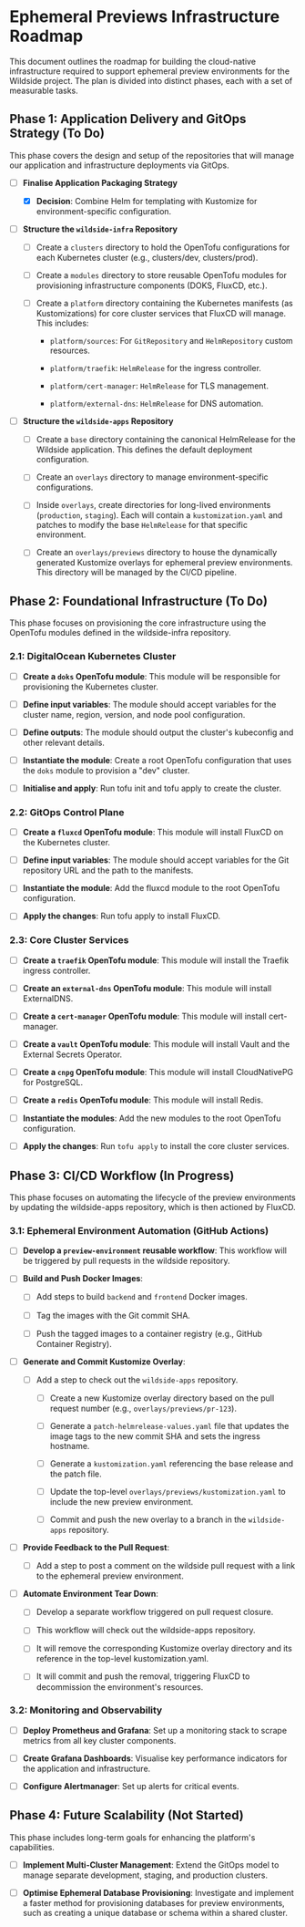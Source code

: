 # Ephemeral Previews Infrastructure Roadmap

This document outlines the roadmap for building the cloud-native infrastructure
required to support ephemeral preview environments for the Wildside project.
The plan is divided into distinct phases, each with a set of measurable tasks.

## Phase 1: Application Delivery and GitOps Strategy (To Do)

This phase covers the design and setup of the repositories that will manage our
application and infrastructure deployments via GitOps.

- [ ] **Finalise Application Packaging Strategy**

  - [x] **Decision**: Combine Helm for templating with Kustomize for
    environment-specific configuration.

- [ ] **Structure the `wildside-infra` Repository**

  - [ ] Create a `clusters` directory to hold the OpenTofu configurations for
    each Kubernetes cluster (e.g., clusters/dev, clusters/prod).

  - [ ] Create a `modules` directory to store reusable OpenTofu modules for
    provisioning infrastructure components (DOKS, FluxCD, etc.).

  - [ ] Create a `platform` directory containing the Kubernetes manifests (as
    Kustomizations) for core cluster services that FluxCD will manage. This
    includes:

    - `platform/sources`: For `GitRepository` and `HelmRepository` custom
      resources.

    - `platform/traefik`: `HelmRelease` for the ingress controller.

    - `platform/cert-manager`: `HelmRelease` for TLS management.

    - `platform/external-dns`: `HelmRelease` for DNS automation.

- [ ] **Structure the `wildside-apps` Repository**

  - [ ] Create a `base` directory containing the canonical HelmRelease for the
    Wildside application. This defines the default deployment configuration.

  - [ ] Create an `overlays` directory to manage environment-specific
    configurations.

  - [ ] Inside `overlays`, create directories for long-lived environments
    (`production`, `staging`). Each will contain a `kustomization.yaml` and
    patches to modify the base `HelmRelease` for that specific environment.

  - [ ] Create an `overlays/previews` directory to house the dynamically
    generated Kustomize overlays for ephemeral preview environments. This
    directory will be managed by the CI/CD pipeline.

## Phase 2: Foundational Infrastructure (To Do)

This phase focuses on provisioning the core infrastructure using the OpenTofu
modules defined in the wildside-infra repository.

### 2.1: DigitalOcean Kubernetes Cluster

- [ ] **Create a `doks` OpenTofu module**: This module will be responsible for
  provisioning the Kubernetes cluster.

- [ ] **Define input variables**: The module should accept variables for the
  cluster name, region, version, and node pool configuration.

- [ ] **Define outputs**: The module should output the cluster's kubeconfig and
  other relevant details.

- [ ] **Instantiate the module**: Create a root OpenTofu configuration that uses
  the `doks` module to provision a "dev" cluster.

- [ ] **Initialise and apply**: Run tofu init and tofu apply to create the
  cluster.

### 2.2: GitOps Control Plane

- [ ] **Create a `fluxcd` OpenTofu module**: This module will install FluxCD on
  the Kubernetes cluster.

- [ ] **Define input variables**: The module should accept variables for the Git
  repository URL and the path to the manifests.

- [ ] **Instantiate the module**: Add the fluxcd module to the root OpenTofu
  configuration.

- [ ] **Apply the changes**: Run tofu apply to install FluxCD.

### 2.3: Core Cluster Services

- [ ] **Create a `traefik` OpenTofu module**: This module will install the
  Traefik ingress controller.

- [ ] **Create an `external-dns` OpenTofu module**: This module will install
  ExternalDNS.

- [ ] **Create a `cert-manager` OpenTofu module**: This module will install
  cert-manager.

- [ ] **Create a `vault` OpenTofu module**: This module will install Vault and
  the External Secrets Operator.

- [ ] **Create a `cnpg` OpenTofu module**: This module will install
  CloudNativePG for PostgreSQL.

- [ ] **Create a `redis` OpenTofu module**: This module will install Redis.

- [ ] **Instantiate the modules**: Add the new modules to the root OpenTofu
  configuration.

- [ ] **Apply the changes**: Run `tofu apply` to install the core cluster
  services.

## Phase 3: CI/CD Workflow (In Progress)

This phase focuses on automating the lifecycle of the preview environments by
updating the wildside-apps repository, which is then actioned by FluxCD.

### 3.1: Ephemeral Environment Automation (GitHub Actions)

- [ ] **Develop a `preview-environment` reusable workflow**: This workflow will
  be triggered by pull requests in the wildside repository.

- [ ] **Build and Push Docker Images**:

  - [ ] Add steps to build `backend` and `frontend` Docker images.

  - [ ] Tag the images with the Git commit SHA.

  - [ ] Push the tagged images to a container registry (e.g., GitHub Container
    Registry).

- [ ] **Generate and Commit Kustomize Overlay**:

  - [ ] Add a step to check out the `wildside-apps` repository.

    - [ ] Create a new Kustomize overlay directory based on the pull request
      number (e.g., `overlays/previews/pr-123`).

    - [ ] Generate a `patch-helmrelease-values.yaml` file that updates the image
      tags to the new commit SHA and sets the ingress hostname.

    - [ ] Generate a `kustomization.yaml` referencing the base release and the
      patch file.

    - [ ] Update the top-level `overlays/previews/kustomization.yaml` to include
      the new preview environment.

    - [ ] Commit and push the new overlay to a branch in the `wildside-apps`
      repository.

- [ ] **Provide Feedback to the Pull Request**:

  - [ ] Add a step to post a comment on the wildside pull request with a link to
    the ephemeral preview environment.

- [ ] **Automate Environment Tear Down**:

  - [ ] Develop a separate workflow triggered on pull request closure.

  - [ ] This workflow will check out the wildside-apps repository.

  - [ ] It will remove the corresponding Kustomize overlay directory and its
    reference in the top-level kustomization.yaml.

  - [ ] It will commit and push the removal, triggering FluxCD to decommission
    the environment's resources.

### 3.2: Monitoring and Observability

- [ ] **Deploy Prometheus and Grafana**: Set up a monitoring stack to scrape
  metrics from all key cluster components.

- [ ] **Create Grafana Dashboards**: Visualise key performance indicators for
  the application and infrastructure.

- [ ] **Configure Alertmanager**: Set up alerts for critical events.

## Phase 4: Future Scalability (Not Started)

This phase includes long-term goals for enhancing the platform's capabilities.

- [ ] **Implement Multi-Cluster Management**: Extend the GitOps model to manage
  separate development, staging, and production clusters.

- [ ] **Optimise Ephemeral Database Provisioning**: Investigate and implement a
  faster method for provisioning databases for preview environments, such as
  creating a unique database or schema within a shared cluster.
